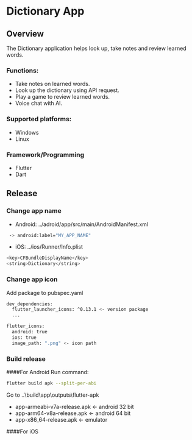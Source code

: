 # Dictionary App
## Overview
The Dictionary application helps look up, take notes and review learned 
words.
### Functions:
- Take notes on learned words.
- Look up the dictionary using API request.
- Play a game to review learned words.
- Voice chat with AI.

### Supported platforms:
- Windows
- Linux

### Framework/Programming
- Flutter
- Dart

## Release
### Change app name
- Android: ../adroid/app/src/main/AndroidManifest.xml
```bash
 -> android:label="MY_APP_NAME"
```
- iOS: ../ios/Runner/Info.plist
```bash
<key>CFBundleDisplayName</key>
<string>Dictionary</string>
```
### Change app icon
Add package to pubspec.yaml
```bash
dev_dependencies:
  flutter_launcher_icons: ^0.13.1 <- version package
  ...

flutter_icons:
  android: true
  ios: true
  image_path: ".png" <- icon path
```
### Build release
####For Android
Run command:
```bash
flutter build apk --split-per-abi
```
Go to ..\build\app\outputs\flutter-apk
- app-armeabi-v7a-release.apk <- android 32 bit
- app-arm64-v8a-release.apk <- android 64 bit
- app-x86_64-release.apk <- emulator

####For iOS